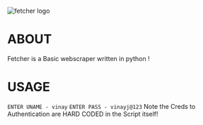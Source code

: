 ![fetcher logo](https://github.com/user-attachments/assets/1d98d00f-e83c-4579-9993-30675d7ff072)

# ABOUT
Fetcher is a Basic webscraper written in python !

# USAGE
```ENTER UNAME - vinay```
```ENTER PASS - vinayj@123```
Note the Creds to Authentication are HARD CODED in the Script itself!

